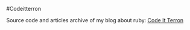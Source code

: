 #Codeitterron

Source code and articles archive of my blog about ruby: [Code It Terron](http://codeitterron.heroku.com)